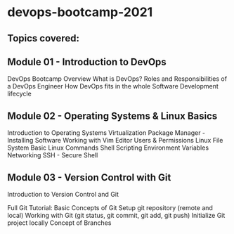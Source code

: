# devops-bootcamp-2021

## Topics covered:

## Module 01 - Introduction to DevOps 
DevOps Bootcamp Overview
What is DevOps?
Roles and Responsibilities of a DevOps Engineer
How DevOps fits in the whole Software Development lifecycle

## Module 02 - Operating Systems & Linux Basics 

Introduction to Operating Systems
Virtualization
Package Manager - Installing Software
Working with Vim Editor
Users & Permissions
Linux File System
Basic Linux Commands
Shell Scripting
Environment Variables
Networking
SSH - Secure Shell

## Module 03 - Version Control with Git 

Introduction to Version Control and Git

Full Git Tutorial:
    Basic Concepts of Git
    Setup git repository (remote and local)
    Working with Git (git status, git commit, git add, git push)
    Initialize Git project locally
    Concept of Branches
